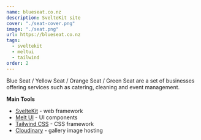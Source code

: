 ```yaml
---
name: blueseat.co.nz
description: SvelteKit site
cover: "./seat-cover.png"
image: "./seat.png"
url: https://blueseat.co.nz
tags:
  - sveltekit
  - meltui
  - tailwind
order: 2
---
```


Blue Seat / Yellow Seat / Orange Seat / Green Seat are a set of businesses offering services such as catering, cleaning and event management.

**Main Tools**

- [SvelteKit](https://kit.svelte.dev) - web framework
- [Melt UI](https://www.melt-ui.com/) - UI components
- [Tailwind CSS](http://tailwindcss.com) - CSS framework
- [Cloudinary](https://cloudinary.com) - gallery image hosting